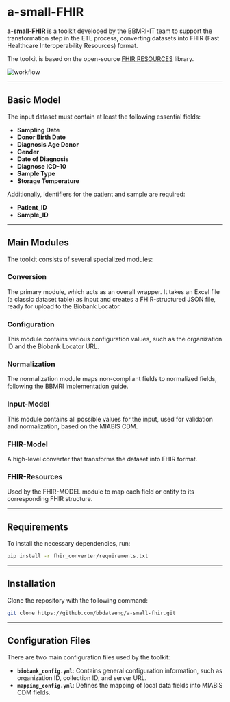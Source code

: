 
# a-small-FHIR

**a-small-FHIR** is a toolkit developed by the BBMRI-IT team to support the transformation step in the ETL process, converting datasets into FHIR (Fast Healthcare Interoperability Resources) format.

The toolkit is based on the open-source [FHIR RESOURCES](https://github.com/nazrulworld/fhir.resources) library.

![workflow](https://github.com/bbdataeng/a-small-fhir/blob/simpler-fhir/figures/asmallFHIR_ga.png)

---

## Basic Model

The input dataset must contain at least the following essential fields:


- **Sampling Date**
- **Donor Birth Date**
- **Diagnosis Age Donor**
- **Gender**
- **Date of Diagnosis**
- **Diagnose ICD-10**
- **Sample Type**
- **Storage Temperature**

Additionally, identifiers for the patient and sample are required:

- **Patient_ID**
- **Sample_ID**

---

## Main Modules

The toolkit consists of several specialized modules:

### **Conversion**
The primary module, which acts as an overall wrapper. It takes an Excel file (a classic dataset table) as input and creates a FHIR-structured JSON file, ready for upload to the Biobank Locator.

### **Configuration**
This module contains various configuration values, such as the organization ID and the Biobank Locator URL.

### **Normalization**
The normalization module maps non-compliant fields to normalized fields, following the BBMRI implementation guide.

### **Input-Model**
This module contains all possible values for the input, used for validation and normalization, based on the MIABIS CDM.

### **FHIR-Model**
A high-level converter that transforms the dataset into FHIR format.

### **FHIR-Resources**
Used by the FHIR-MODEL module to map each field or entity to its corresponding FHIR structure.

---

## Requirements

To install the necessary dependencies, run:

```bash
pip install -r fhir_converter/requirements.txt
```

---

## Installation

Clone the repository with the following command:

```bash
git clone https://github.com/bbdataeng/a-small-fhir.git
```

---

## Configuration Files

There are two main configuration files used by the toolkit:

- **`biobank_config.yml`**: Contains general configuration information, such as organization ID, collection ID, and server URL.
- **`mapping_config.yml`**: Defines the mapping of local data fields into MIABIS CDM fields.

